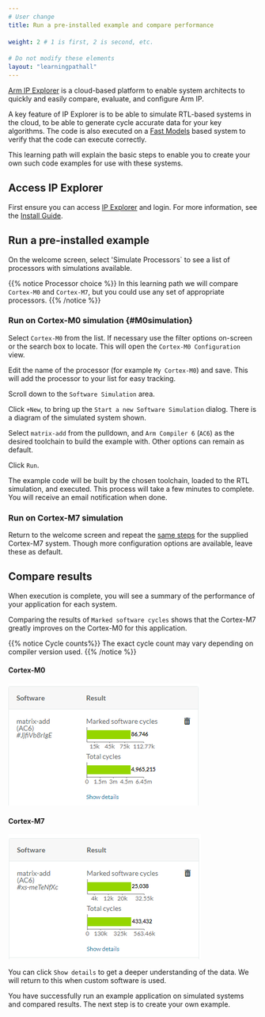 ```yaml
---
# User change
title: Run a pre-installed example and compare performance

weight: 2 # 1 is first, 2 is second, etc.

# Do not modify these elements
layout: "learningpathall"
---
```


[Arm IP Explorer](https://www.arm.com/products/ip-explorer) is a cloud-based platform to enable system architects to quickly and easily compare, evaluate, and configure Arm IP.

A key feature of IP Explorer is to be able to simulate RTL-based systems in the cloud, to be able to generate cycle accurate data for your key algorithms. The code is also executed on a [Fast Models](https://www.arm.com/products/development-tools/simulation/fast-models) based system to verify that the code can execute correctly.

This learning path will explain the basic steps to enable you to create your own such code examples for use with these systems.

## Access IP Explorer

First ensure you can access [IP Explorer](https://ipexplorer.arm.com/) and login. For more information, see the [Install Guide](/install-guides/ipexplorer).

## Run a pre-installed example

On the welcome screen, select 'Simulate Processors` to see a list of processors with simulations available.

{{% notice Processor choice %}}
In this learning path we will compare `Cortex-M0` and `Cortex-M7`, but you could use any set of appropriate processors.
{{% /notice %}}

### Run on Cortex-M0 simulation {#M0simulation}

Select `Cortex-M0` from the list. If necessary use the filter options on-screen or the search box to locate. This will open the `Cortex-M0 Configuration` view.

Edit the name of the processor (for example `My Cortex-M0`) and save. This will add the processor to your list for easy tracking.

Scroll down to the `Software Simulation` area.

Click `+New`, to bring up the `Start a new Software Simulation` dialog. There is a diagram of the simulated system shown.

Select `matrix-add` from the pulldown, and `Arm Compiler 6` (`AC6`) as the desired toolchain to build the example with. Other options can remain as default.

Click `Run`.

The example code will be built by the chosen toolchain, loaded to the RTL simulation, and executed. This process will take a few minutes to complete. You will receive an email notification when done.

### Run on Cortex-M7 simulation

Return to the welcome screen and repeat the [same steps](#M0simulation) for the supplied Cortex-M7 system. Though more configuration options are available, leave these as default.

## Compare results

When execution is complete, you will see a summary of the performance of your application for each system.

Comparing the results of `Marked software cycles` shows that the Cortex-M7 greatly improves on the Cortex-M0 for this application.

{{% notice Cycle counts%}}
The exact cycle count may vary depending on compiler version used.
{{% /notice %}}

#### Cortex-M0

![Cortex-M0 Simulation results #center](images/m0_matrix-add.png)

#### Cortex-M7

![Cortex-M7 Simulation results #center](images/m7_matrix-add.png)


You can click `Show details` to get a deeper understanding of the data. We will return to this when custom software is used.

You have successfully run an example application on simulated systems and compared results. The next step is to create your own example.
